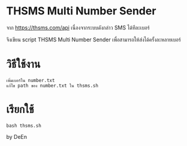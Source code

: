 
# THSMS Multi Number Sender

จาก https://thsms.com/api
เนื่องจากระบบดังกล่าว SMS ได้ทีละเบอร์

จึงเขียน script
THSMS Multi Number Sender
เพื่อสามารถให้ส่งได้ครั้งละหลายเบอร์

# วิธีใช้งาน
`เพิ่มเบอร์ใน number.txt` <br />
`แก้ไข path ของ number.txt ใน thsms.sh`

# เรียกใช้
`bash thsms.sh`

by DeEn
